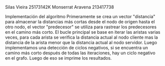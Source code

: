 Silas Vieira 25173142K
Monserrat Aravena 213417738

Implementación del algoritmo 
Primeramente se crea un vector "distancia" para almacenar la distancias más cortas desde el nodo de origen hasta el otro nodo, el vector "predecesor" se utiliza para rastrear los predecesores en el camino más corto. El bucle principal se base en iterar las aristas varias veces, para cada arista se verifica la distancia actual al nodo cliente mas la distancia de la arista menor que la distancia actual al nodo servidor. Luego implementamos una detección de ciclos negativos, si se encuentra un camino más corto después de todas las iteraciones, hay un ciclo negativo en el grafo. Luego de eso se imprime los resultados. 
